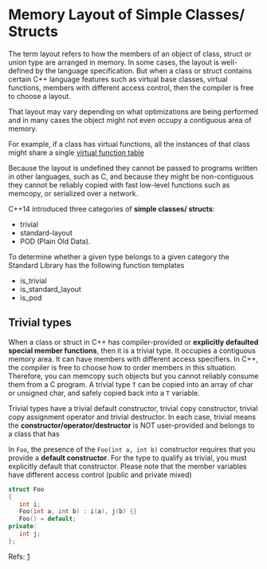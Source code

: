 # Memory Layout of Simple Classes/ Structs

The term layout refers to how the members of an object of class, struct or union type are arranged in memory. In some cases, the layout is well-defined by the language specification. But when a class or struct contains certain C++ language features such as virtual base classes, virtual functions, members with different access control, then the compiler is free to choose a layout.

That layout may vary depending on what optimizations are being performed and in many cases the object might not even occupy a contiguous area of memory.

For example, if a class has virtual functions, all the instances of that class might share a single [virtual function table](VTABLE_and_VPTR.md)


Because the layout is undefined they cannot be passed to programs written in other languages, such as C, and because they might be non-contiguous they cannot be reliably copied with fast low-level functions such as memcopy, or serialized over a network.


C++14 introduced three categories of **simple classes/ structs**: 
- trivial
- standard-layout
- POD (Plain Old Data). 

To determine whether a given type belongs to a given category the Standard Library has the following function templates
- is_trivial<T>
- is_standard_layout<T> 
- is_pod<T> 


## Trivial types
  
When a class or struct in C++ has compiler-provided or **explicitly defaulted special member functions**, then it is a trivial type. It occupies a contiguous memory area. It can have members with different access specifiers. In C++, the compiler is free to choose how to order members in this situation. Therefore, you can memcopy such objects but you cannot reliably consume them from a C program. A trivial type `T` can be copied into an array of char or unsigned char, and safely copied back into a `T` variable.  
  
Trivial types have a trivial default constructor, trivial copy constructor, trivial copy assignment operator and trivial destructor. In each case, trivial means the **constructor/operator/destructor** is NOT user-provided and belongs to a class that has  
  
In `Foo`, the presence of the `Foo(int a, int b)` constructor requires that you provide a **default constructor**. For the type to qualify as trivial, you must explicitly default that constructor. Please note that the member variables have different access control (public and private mixed)

  
```cpp
struct Foo
{
   int i;
   Foo(int a, int b) : i(a), j(b) {}
   Foo() = default;
private:
   int j;   
};  
```  
  
  
Refs: [1](https://docs.microsoft.com/en-us/cpp/cpp/trivial-standard-layout-and-pod-types?view=msvc-170)
